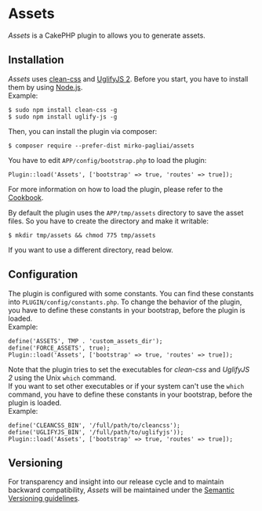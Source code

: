 # Assets
*Assets* is a CakePHP plugin to allows you to generate assets.

## Installation
*Assets* uses [clean-css](https://github.com/jakubpawlowicz/clean-css) and 
[UglifyJS 2](https://github.com/mishoo/UglifyJS2). Before you start, you have 
to install them by using [Node.js](https://nodejs.org).  
Example:
	
	$ sudo npm install clean-css -g
	$ sudo npm install uglify-js -g

Then, you can install the plugin via composer:

    $ composer require --prefer-dist mirko-pagliai/assets
    
You have to edit `APP/config/bootstrap.php` to load the plugin:

    Plugin::load('Assets', ['bootstrap' => true, 'routes' => true]);

For more information on how to load the plugin, please refer to the 
[Cookbook](http://book.cakephp.org/3.0/en/plugins.html#loading-a-plugin).
    
By default the plugin uses the `APP/tmp/assets` directory to save the 
asset files. So you have to create the directory and make it writable:

    $ mkdir tmp/assets && chmod 775 tmp/assets

If you want to use a different directory, read below.

## Configuration
The plugin is configured with some constants. You can find these constants into 
`PLUGIN/config/constants.php`. To change the behavior of the plugin, you have 
to define these constants in your bootstrap, before the plugin is loaded.  
Example:

    define('ASSETS', TMP . 'custom_assets_dir');
    define('FORCE_ASSETS', true);
    Plugin::load('Assets', ['bootstrap' => true, 'routes' => true]);

Note that the plugin tries to set the executables for *clean-css* and
*UglifyJS 2* using the Unix `which` command.  
If you want to set other executables or if your system can't use the `which`
command, you have to define these constants in your bootstrap, before the 
plugin is loaded.  
Example:

	define('CLEANCSS_BIN', '/full/path/to/cleancss');
	define('UGLIFYJS_BIN', '/full/path/to/uglifyjs'));
    Plugin::load('Assets', ['bootstrap' => true, 'routes' => true]);

## Versioning
For transparency and insight into our release cycle and to maintain backward 
compatibility, *Assets* will be maintained under the 
[Semantic Versioning guidelines](http://semver.org).
